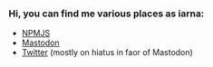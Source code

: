 ### Hi, you can find me various places as iarna:

* <a href="https://www.npmjs.com/~iarna" rel="me">NPMJS</a>
* <a href="https://anarchism.space/iarna" rel="me">Masto</a><a href="https://kolektiva.social/iarna" rel="me">don</a>
* <a href="https://twitter.com/i_a_r_n_a" rel="me">Twitter</a> (mostly on hiatus in faor of Mastodon)
